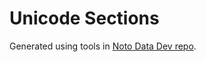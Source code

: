# Unicode Sections

Generated using tools in [Noto Data Dev repo](https://github.com/notofonts/noto-data-dev/tree/main/unicodesections).
